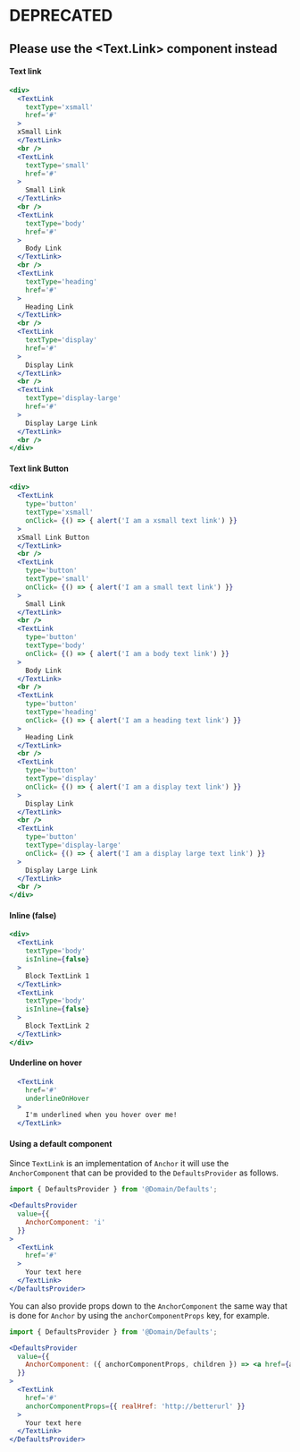 # DEPRECATED

## Please use the <Text.Link> component instead

#### Text link

```jsx
<div>
  <TextLink
    textType='xsmall'
    href='#'
  >
  xSmall Link
  </TextLink>
  <br />
  <TextLink
    textType='small'
    href='#'
  >
    Small Link
  </TextLink>
  <br />
  <TextLink
    textType='body'
    href='#'
  >
    Body Link
  </TextLink>
  <br />
  <TextLink
    textType='heading'
    href='#'
  >
    Heading Link
  </TextLink>
  <br />
  <TextLink
    textType='display'
    href='#'
  >
    Display Link
  </TextLink>
  <br />
  <TextLink
    textType='display-large'
    href='#'
  >
    Display Large Link
  </TextLink>
  <br />
</div>
```

#### Text link Button

```jsx
<div>
  <TextLink
    type='button'
    textType='xsmall'
    onClick= {() => { alert('I am a xsmall text link') }}
  >
  xSmall Link Button
  </TextLink>
  <br />
  <TextLink
    type='button'
    textType='small'
    onClick= {() => { alert('I am a small text link') }}
  >
    Small Link
  </TextLink>
  <br />
  <TextLink
    type='button'
    textType='body'
    onClick= {() => { alert('I am a body text link') }}
  >
    Body Link
  </TextLink>
  <br />
  <TextLink
    type='button'
    textType='heading'
    onClick= {() => { alert('I am a heading text link') }}
  >
    Heading Link
  </TextLink>
  <br />
  <TextLink
    type='button'
    textType='display'
    onClick= {() => { alert('I am a display text link') }}
  >
    Display Link
  </TextLink>
  <br />
  <TextLink
    type='button'
    textType='display-large'
    onClick= {() => { alert('I am a display large text link') }}
  >
    Display Large Link
  </TextLink>
  <br />
</div>
```

#### Inline (false)

```jsx
<div>
  <TextLink
    textType='body'
    isInline={false}
  >
    Block TextLink 1
  </TextLink>
  <TextLink
    textType='body'
    isInline={false}
  >
    Block TextLink 2
  </TextLink>
</div>
```

#### Underline on hover
```jsx
  <TextLink
    href='#'
    underlineOnHover
  >
    I'm underlined when you hover over me!
  </TextLink>
```

#### Using a default component

Since `TextLink` is an implementation of `Anchor` it will use the `AnchorComponent` that
can be provided to the `DefaultsProvider` as follows.
```jsx
import { DefaultsProvider } from '@Domain/Defaults';

<DefaultsProvider
  value={{
    AnchorComponent: 'i'
  }}
>
  <TextLink
    href='#'
  >
    Your text here
  </TextLink>
</DefaultsProvider>
```

You can also provide props down to the `AnchorComponent` the same way that is done for `Anchor`
by using the `anchorComponentProps` key, for example.

```jsx
import { DefaultsProvider } from '@Domain/Defaults';

<DefaultsProvider
  value={{
    AnchorComponent: ({ anchorComponentProps, children }) => <a href={anchorComponentProps.realHref}>{children}</a>
  }}
>
  <TextLink
    href='#'
    anchorComponentProps={{ realHref: 'http://betterurl' }}
  >
    Your text here
  </TextLink>
</DefaultsProvider>
```
